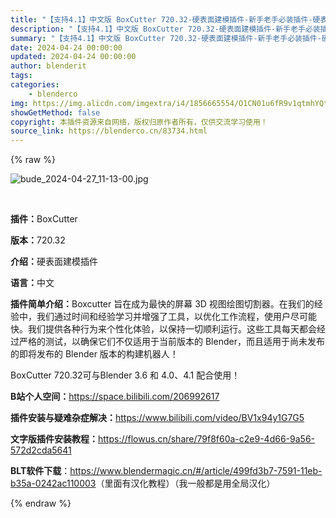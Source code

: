```yaml
---
title: "【支持4.1】中文版 BoxCutter 720.32-硬表面建模插件-新手老手必装插件-硬表面玩家必备"
description: "【支持4.1】中文版 BoxCutter 720.32-硬表面建模插件-新手老手必装插件-硬表面玩家必备"
summary: "【支持4.1】中文版 BoxCutter 720.32-硬表面建模插件-新手老手必装插件-硬表面玩家必备"
date: 2024-04-24 00:00:00
updated: 2024-04-24 00:00:00
author: blenderit
tags: 
categories:
    - blenderco
img: https://img.alicdn.com/imgextra/i4/1856665554/O1CN01u6fR9v1qtmhYQtzyz_!!1856665554.jpg
showGetMethod: false
copyright: 本插件资源来自网络，版权归原作者所有，仅供交流学习使用！
source_link: https://blenderco.cn/83734.html
---
```


{% raw %}
<p><img src="https://img.alicdn.com/imgextra/i2/1856665554/O1CN01oT80B21qtmhXYAoyT_!!1856665554.jpg" alt="bude_2024-04-27_11-13-00.jpg"></p><p> </p><p><strong>插件：</strong>BoxCutter</p><p><strong>版本：</strong>720.32</p><p><strong>介绍：</strong>硬表面建模插件</p><p><strong>语言：</strong>中文</p><p><strong>插件简单介绍：</strong>Boxcutter 旨在成为最快的屏幕 3D 视图绘图切割器。在我们的经验中，我们通过时间和经验学习并增强了工具，以优化工作流程，使用户尽可能快。我们提供各种行为来个性化体验，以保持一切顺利运行。这些工具每天都会经过严格的测试，以确保它们不仅适用于当前版本的 Blender，而且适用于尚未发布的即将发布的 Blender 版本的构建机器人！</p><p>BoxCutter 720.32可与Blender 3.6 和 4.0、4.1 配合使用！</p><p><strong>B站个人空间：</strong><a href="https://space.bilibili.com/206992617" target="_blank" rel="noopener">https://space.bilibili.com/206992617</a></p><p><strong>插件安装与疑难杂症解决：</strong><a href="https://www.bilibili.com/video/BV1x94y1G7G5" target="_blank" rel="noopener">https://www.bilibili.com/video/BV1x94y1G7G5</a></p><p><strong>文字版插件安装教程：</strong><a href="https://flowus.cn/share/79f8f60a-c2e9-4d66-9a56-572d2cda5641" target="_blank" rel="noopener">https://flowus.cn/share/79f8f60a-c2e9-4d66-9a56-572d2cda5641</a></p><p><strong>BLT软件下载</strong>：<a href="https://www.blendermagic.cn/#/article/499fd3b7-7591-11eb-b35a-0242ac110003" target="_blank" rel="noopener">https://www.blendermagic.cn/#/article/499fd3b7-7591-11eb-b35a-0242ac110003</a>（里面有汉化教程）（我一般都是用全局汉化）</p>
<div style="display: none">blenderco</div>
{% endraw %}